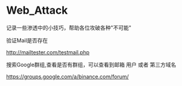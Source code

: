 # Web_Attack

记录一些渗透中的小技巧，帮助各位攻破各种"不可能"


验证Mail是否存在

http://mailtester.com/testmail.php


搜索Google群组,查看是否有群组，可以查看到邮箱 用户 或者 第三方域名

https://groups.google.com/a/binance.com/forum/

